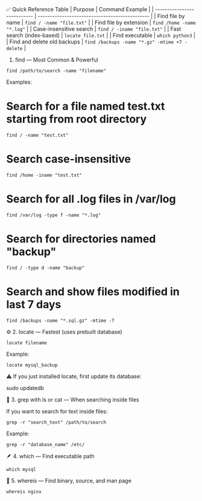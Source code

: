 ✅ Quick Reference Table
| Purpose                     | Command Example                                |
| --------------------------- | ---------------------------------------------- |
| Find file by name           | `find / -name "file.txt"`                      |
| Find file by extension      | `find /home -name "*.log"`                     |
| Case-insensitive search     | `find / -iname "file.txt"`                     |
| Fast search (index-based)   | `locate file.txt`                              |
| Find executable             | `which python3`                                |
| Find and delete old backups | `find /backups -name "*.gz" -mtime +7 -delete` |


1. find — Most Common & Powerful
```
find /path/to/search -name "filename"
```
Examples:
# Search for a file named test.txt starting from root directory
```
find / -name "test.txt"
```

# Search case-insensitive
```
find /home -iname "test.txt"
```
# Search for all .log files in /var/log
```
find /var/log -type f -name "*.log"
```
# Search for directories named "backup"
```
find / -type d -name "backup"
```
# Search and show files modified in last 7 days
```
find /backups -name "*.sql.gz" -mtime -7
```
⚙️ 2. locate — Fastest (uses prebuilt database)
```
locate filename
```
Example:
```
locate mysql_backup
```

⚠️ If you just installed locate, first update its database:

sudo updatedb

🧩 3. grep with ls or cat — When searching inside files

If you want to search for text inside files:
```
grep -r "search_text" /path/to/search
```

Example:
```
grep -r "database_name" /etc/
```
🪶 4. which — Find executable path
```
which mysql
```
🧰 5. whereis — Find binary, source, and man page
```
whereis nginx
```

